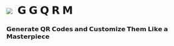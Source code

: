 <h1><img src="https://i.imgur.com/A3b6EAz.png">&nbsp;&nbsp;𝗚 𝗚 𝗤 𝗥 𝗠  
<h3>𝗚𝗲𝗻𝗲𝗿𝗮𝘁𝗲 𝗤𝗥 𝗖𝗼𝗱𝗲𝘀 𝗮𝗻𝗱 𝗖𝘂𝘀𝘁𝗼𝗺𝗶𝘇𝗲 𝗧𝗵𝗲𝗺 𝗟𝗶𝗸𝗲 𝗮 𝗠𝗮𝘀𝘁𝗲𝗿𝗽𝗶𝗲𝗰𝗲
